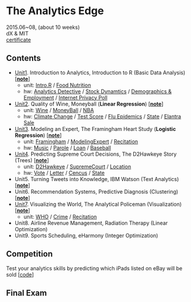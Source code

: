 # The Analytics Edge

2015.06~08, (about 10 weeks) <br>
dX & MIT <br>
[certificate](https://verify.edx.org/cert/09ffe13ef22f4893b4440cae52290bd6)


## Contents

* [Unit1](https://github.com/gritmind/review/tree/master/media/class/analytics-edge/contents/unit1). Introduction to Analytics, Introduction to R (Basic Data Analysis) [[**note**](https://1drv.ms/w/s!AllPqyV9kKUruQ-jKFW-WCGhyIfc)]
   * unit: [Intro.R](http://htmlpreview.github.io/?https://raw.githubusercontent.com/gritmind/review/master/media/class/analytics-edge/contents/unit1/introduction.html) / [Food Nutrition](http://htmlpreview.github.io/?https://raw.githubusercontent.com/gritmind/review/master/media/class/analytics-edge/contents/unit1/Unit1_Recitation.html)
   * hw: [Analytics Detective](http://htmlpreview.github.io/?https://raw.githubusercontent.com/gritmind/review/master/media/class/analytics-edge/contents/unit1/A1-1_AN_ANALYTICAL_DETECTIVE.html) / [Stock Dynamtics](http://htmlpreview.github.io/?https://raw.githubusercontent.com/gritmind/review/master/media/class/analytics-edge/contents/unit1/A1-2_STOCK_DYNAMICS.html) / [Demographics & Employment](http://htmlpreview.github.io/?https://raw.githubusercontent.com/gritmind/review/master/media/class/analytics-edge/contents/unit1/A1-3_DEMOGRAPHICS_AND_EMPLOYMENT_IN_THE_UNITED_STATES.html) / [Internet Privacy Poll](http://htmlpreview.github.io/?https://raw.githubusercontent.com/gritmind/review/master/media/class/analytics-edge/contents/unit1/A1-4_INTERNET_PRIVACY_POLL.html)
* [Unit2](https://github.com/gritmind/review/tree/master/media/class/analytics-edge/contents/unit2). Quality of Wine, Moneyball (**Linear Regression**) [[**note**](https://1drv.ms/w/s!AllPqyV9kKUrunVLv5zmfiAgy0S6)]
   * unit: [Wine](http://htmlpreview.github.io/?https://raw.githubusercontent.com/gritmind/review/master/media/class/analytics-edge/contents/unit2/Unit2_WineRegression.html) / [MoneyBall](http://htmlpreview.github.io/?https://raw.githubusercontent.com/gritmind/review/master/media/class/analytics-edge/contents/unit2/Unit2_Moneyball.html) / [NBA](http://htmlpreview.github.io/?https://raw.githubusercontent.com/gritmind/review/master/media/class/analytics-edge/contents/unit2/Unit2_Recitation.html)
   * hw: [Climate Change](http://htmlpreview.github.io/?https://raw.githubusercontent.com/gritmind/review/master/media/class/analytics-edge/contents/unit2/A2-1_CLIMATE_CHANGE.html) / [Test Score](http://htmlpreview.github.io/?https://raw.githubusercontent.com/gritmind/review/master/media/class/analytics-edge/contents/unit2/A2-2_READING_TEST_SCORES.html) / [Flu Epidemics](http://htmlpreview.github.io/?https://raw.githubusercontent.com/gritmind/review/master/media/class/analytics-edge/contents/unit2/A2-3_DETECTING_FLU_EPIDEMICS_VIA_SEARCH_ENGINE_QUERY_DATA.html) / [State](http://htmlpreview.github.io/?https://raw.githubusercontent.com/gritmind/review/master/media/class/analytics-edge/contents/unit2/A2-4_STATE_DATA.html) / [Elantra Sale](http://htmlpreview.github.io/?https://raw.githubusercontent.com/gritmind/review/master/media/class/analytics-edge/contents/unit2/A2-5_FORECASTING_ELANTRA_SALES.html)
* [Unit3](https://github.com/gritmind/review/tree/master/media/class/analytics-edge/contents/unit3). Modeling an Expert, The Framingham Heart Study (**Logistic Regression**) [[**note**](https://1drv.ms/w/s!AllPqyV9kKUruxBBp3gLG4uz7tqb)]
   * unit: [Framingham](http://htmlpreview.github.io/?https://raw.githubusercontent.com/gritmind/review/master/media/class/analytics-edge/contents/unit3/Unit3_Framingham.html) / [ModelingExpert](http://htmlpreview.github.io/?https://raw.githubusercontent.com/gritmind/review/master/media/class/analytics-edge/contents/unit3/Unit3_ModelingExpert.html) / [Recitation](http://htmlpreview.github.io/?https://raw.githubusercontent.com/gritmind/review/master/media/class/analytics-edge/contents/unit3/Unit3_Recitation.html)
   * hw: [Music](http://htmlpreview.github.io/?https://raw.githubusercontent.com/gritmind/review/master/media/class/analytics-edge/contents/unit3/A3-1_POPULARITY_OF_MUSIC_RECORDS.html) / [Parole](http://htmlpreview.github.io/?https://raw.githubusercontent.com/gritmind/review/master/media/class/analytics-edge/contents/unit3/A3-2_PREDICTING_PAROLE_VIOLATORS.html) / [Loan](http://htmlpreview.github.io/?https://raw.githubusercontent.com/gritmind/review/master/media/class/analytics-edge/contents/unit3/A3-3_PREDICTING_LOAN_REPAYMENT.html) / [Baseball](http://htmlpreview.github.io/?https://raw.githubusercontent.com/gritmind/review/master/media/class/analytics-edge/contents/unit3/A3-4_PREDICTING_THE_BASEBALL_WORLD_SERIES_CHAMPION.html)
* [Unit4](https://github.com/gritmind/review/tree/master/media/class/analytics-edge/contents/unit4). Predicting Supreme Court Decisions, The D2Hawkeye Story (Trees) [[**note**](https://1drv.ms/w/s!AllPqyV9kKUrwWAj0J7Pym-1bVlg)]
   * unit: [D2Hawkeye](http://htmlpreview.github.io/?https://raw.githubusercontent.com/gritmind/review/master/media/class/analytics-edge/contents/unit4/Unit4_D2Hawkeye.html) / [SupremeCourt](http://htmlpreview.github.io/?https://raw.githubusercontent.com/gritmind/review/master/media/class/analytics-edge/contents/unit4/Unit4_SupremeCourt.html) / [Location](http://htmlpreview.github.io/?https://raw.githubusercontent.com/gritmind/review/master/media/class/analytics-edge/contents/unit4/Unit4_Recitation.html)
   * hw: [Vote](http://htmlpreview.github.io/?https://raw.githubusercontent.com/gritmind/review/master/media/class/analytics-edge/contents/unit4/A4-1_UNDERSTANDING_WHY_PEOPLE_VOTE.html) / [Letter](http://htmlpreview.github.io/?https://raw.githubusercontent.com/gritmind/review/master/media/class/analytics-edge/contents/unit4/A4-2_LETTER_RECOGNITION.html) / [Cencus](http://htmlpreview.github.io/?https://raw.githubusercontent.com/gritmind/review/master/media/class/analytics-edge/contents/unit4/A4-3_PREDICTING_EARNINGS_FROM_CENSUS_DATA.html) / [State](http://htmlpreview.github.io/?https://raw.githubusercontent.com/gritmind/review/master/media/class/analytics-edge/contents/unit4/A4-4_STATE_DATA_REVISITED.html)
* Unit5. Turning Tweets into Knowledge, IBM Watson (Text Analytics) [[**note**](https://1drv.ms/w/s!AllPqyV9kKUrwV6wx2xXfCA8V8nw)]
* Unit6. Recommendation Systems, Predictive Diagnosis (Clustering) [[**note**](https://1drv.ms/w/s!AllPqyV9kKUrwV_QjWVnoJ-RvGuR)]
* [Unit7](https://github.com/gritmind/review/tree/master/media/class/analytics-edge/contents/unit7). Visualizing the World, The Analytical Policeman (Visualization) [[**note**](https://1drv.ms/w/s!AllPqyV9kKUrwyuiM_1AFEZMg5CM)]
   * unit: [WHO](http://htmlpreview.github.io/?https://raw.githubusercontent.com/gritmind/review/master/media/class/analytics-edge/contents/unit7/Unit7_WHO.html) / [Crime](http://htmlpreview.github.io/?https://raw.githubusercontent.com/gritmind/review/master/media/class/analytics-edge/contents/unit7/Unit7_Crime.html) / [Recitation](http://htmlpreview.github.io/?https://raw.githubusercontent.com/gritmind/review/master/media/class/analytics-edge/contents/unit7/Unit7_Recitation.html)
* Unit8. Airline Revenue Management, Radiation Therapy (Linear Optimization)
* Unit9. Sports Scheduling, eHarmony (Integer Optimization)

## Competition	
Test your analytics skills by predicting which iPads listed on eBay will be sold [[code](https://github.com/gritmind/review/tree/master/media/class/analytics-edge/competition)]

## Final Exam


